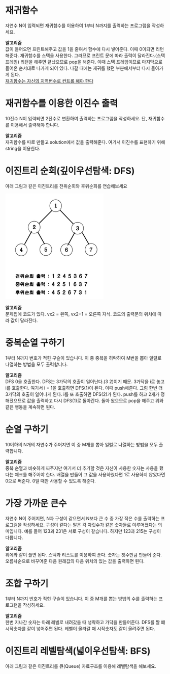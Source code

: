 # 재귀함수

자연수 N이 입력되면 재귀함수를 이용하여 1부터 N까지를 출력하는 프로그램을 작성하세요.

<strong>알고리즘</strong><br>
값이 들어오면 프린트해주고 값을 1을 줄여서 함수에 다시 넣어준다. 이때 0이되면 리턴해준다.
재귀함수를 스택을 사용한다. 그러므로 프린트 문에 따라 출력이 달라진다.(스택 프레임) 리턴을 해주면 끝났으므로 pop을 해준다. 이때 스택 프레임이므로 마지막으로 들어온 순서대로 나가게 되어 있다. 나갈 때에는 재귀를 했던 부분에서부터 다시 돌아가게 된다. 
<br><u>재귀함수는 자신의 지역변수로 컨트롤 해야 한다</u>

# 재귀함수를 이용한 이진수 출력

10진수 N이 입력되면 2진수로 변환하여 출력하는 프로그램을 작성하세요.
단, 재귀함수를 이용해서 출력해야 합니다.

<strong>알고리즘</strong><br>
재귀함수를 따로 만들고 solution에서 값을 출력해준다. 여기서 이진수를 표현하기 위해 string을 이용한다.

# 이진트리 순회(깊이우선탐색: DFS)

아래 그림과 같은 이진트리를 전위순회와 후위순회를 연습해보세요
<p><img src = "./DFS.PNG"></p>

<strong>알고리즘</strong><br>
문제집에 코드가 있다. vx2 = 왼쪽, vx2+1 = 오른쪽 자식. 코드의 출력문의 위치에 따라 값이 달라진다.

# 중복순열 구하기

1부터 N까지 번호가 적힌 구슬이 있습니다. 이 중 중복을 허락하여 M번을 뽑아 일렬로 나열하는 방법을 모두 출력합니다.

<strong>알고리즘</strong><br>
DFS 0을 호출한다. DFS는 3가닥의 호출이 일어난다.(3 2)이기 때문. 3가닥을 i로 놓고 i를 호출한다. 여기서 i = 1을 호출하면 DFS(1)이 된다. 이때 push해준다. 그럼 한번 더 3가닥의 호출이 일어나게 된다. i를 또 호출하면 DFS(2)가 된다. push를 하고 2개가 정해졌으므로 값을 출력하고 다시 DFS(1)로 돌아간다. 돌아 왔으므로 pop을 해주고 위와 같은 행동을 계속하면 된다.

# 순열 구하기

10이하의 N개의 자연수가 주어지면 이 중 M개를 뽑아 일렬로 나열하는 방법을 모두 출력합니다.

<strong>알고리즘</strong><br>
중복 순열과 비슷하게 짜주지만 여기서 더 추가할 것은 자신이 사용한 숫자는 사용을 했다는 체크를 해주어야 한다. 배열을 만들어 그 값을 사용하였다면 1로 사용하지 않았다면 0으로 써준다. 0일 때만 사용할 수 있도록 해준다.

# 가장 가까운 큰수

자연수 N이 주어지면, N과 구성이 같으면서 N보다 큰 수 중 가장 작은 수를 출력하는 프로그램을 작성하세요.
구성이 같다는 말은 각 자릿수가 같은 숫자들로 이루어졌다는 의미입니다. 예를 들어 123과 231은 서로 구성이 같습니다. 하지만 123과 215는 구성이 다릅니다.

<strong>알고리즘</strong><br>
위에와 같이 풀면 된다. 스택과 리스트를 이용하여 푼다. 숫자는 갯수만큼 만들어 준다. 오름차순으로 바꾸어준 다음 원래값의 다음 위치의 있는 값을 출력하면 된다.

# 조합 구하기

1부터 N까지 번호가 적힌 구슬이 있습니다. 이 중 M개를 뽑는 방법의 수를 출력하는 프로그램을 작성하세요.

<strong>알고리즘</strong><br>
한번 지나간 숫자는 아래 레벨로 내려갔을 때 생략하고 가닥을 만들어준다. DFS를 짤 떄 시작숫자를 같이 넣어주면 된다. 레벨이 올라갈 때 시작숫자도 같이 올려주면 된다.

# 이진트리 레벨탐색(넓이우선탐색: BFS)

아래 그림과 같은 이진트리를 큐(Queue) 자료구조를 이용해 레벨탐색을 해보세요.
